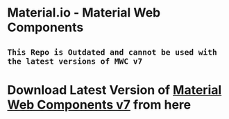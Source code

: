 # Material.io - Material Web Components

## `This Repo is Outdated and cannot be used with the latest versions of MWC v7`

# Download Latest Version of [Material Web Components v7](https://github.com/frontendfunn/Material-Components-Web-v7) from here
